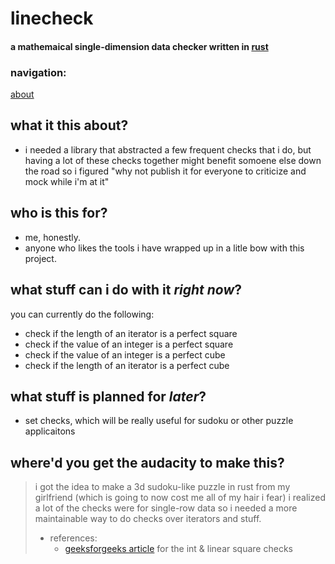 # linecheck
#### a mathemaical single-dimension data checker written in [rust](https://www.rust-lang.org/)
### navigation:
[about](#what-is-this-about)
## what it this about?
- i needed a library that abstracted a few frequent checks that i do, but having a lot of these checks together might benefit somoene else down the road so i figured "why not publish it for everyone to criticize and mock while i'm at it"
## who is this for?
- me, honestly.
- anyone who likes the tools i have wrapped up in a litle bow with this project.
## what stuff can i do with it *right now*?
you can currently do the following:
- check if the length of an iterator is a perfect square
- check if the value of an integer is a perfect square
- check if the value of an integer is a perfect cube
- check if the length of an iterator is a perfect cube
## what stuff is planned for *later*?
- set checks, which will be really useful for sudoku or other puzzle applicaitons
## where'd you get the audacity to make this?
> i got the idea to make a 3d sudoku-like puzzle in rust from my girlfriend (which is going to now cost me all of my hair i fear)
> i realized a lot of the checks were for single-row data so i needed a more maintainable way to do checks over iterators and stuff.
> - references:
>   - [geeksforgeeks article](https://www.geeksforgeeks.org/check-if-given-number-is-perfect-square-in-cpp/) for the int & linear square checks
